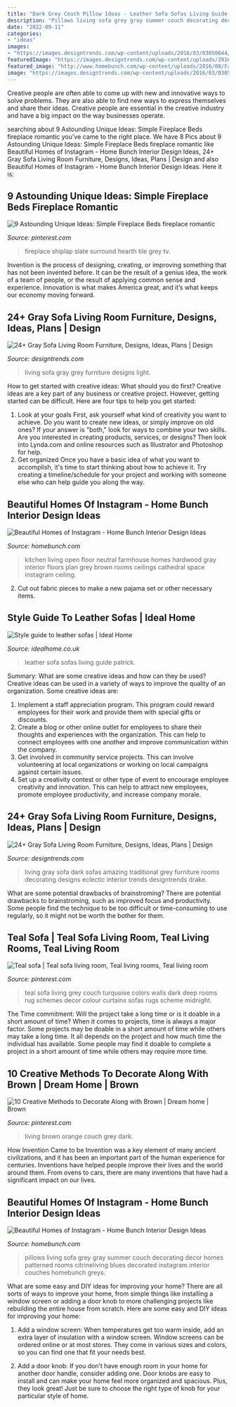 ```yaml
---
title: "Dark Grey Couch Pillow Ideas - Leather Sofa Sofas Living Guide Patrick"
description: "Pillows living sofa grey gray summer couch decorating decor homes patterned rooms citrineliving blues decorated instagram interior couches homebunch greys"
date: "2022-09-11"
categories:
- "ideas"
images:
- "https://images.designtrends.com/wp-content/uploads/2016/03/03050644/Amazing-Dark-Grey-Living-Room-Sofas.jpg"
featuredImage: "https://images.designtrends.com/wp-content/uploads/2016/03/03055145/Beautiful-Living-Room-With-Grey-Sofa.jpeg"
featured_image: "http://www.homebunch.com/wp-content/uploads/2016/08/Farmhouse-kitchen.-Neutral-Farmhouse-kitchen-with-dark-hardwood-floors.-Farmhouse-kitchen-with-open-layout.-Open-floor-plan-Farmhouse-kitchen.-Farmhousekitchen.jpg"
image: "https://images.designtrends.com/wp-content/uploads/2016/03/03055145/Beautiful-Living-Room-With-Grey-Sofa.jpeg"
---
```



Creative people are often able to come up with new and innovative ways to solve problems. They are also able to find new ways to express themselves and share their ideas. Creative people are essential in the creative industry and have a big impact on the way businesses operate.

	

		
searching about 9 Astounding Unique Ideas: Simple Fireplace Beds fireplace romantic you've came to the right place. We have 8 Pics about 9 Astounding Unique Ideas: Simple Fireplace Beds fireplace romantic like Beautiful Homes of Instagram - Home Bunch Interior Design Ideas, 24+ Gray Sofa Living Room Furniture, Designs, Ideas, Plans | Design and also Beautiful Homes of Instagram - Home Bunch Interior Design Ideas. Here it is:
		
    
## 9 Astounding Unique Ideas: Simple Fireplace Beds Fireplace Romantic

<img loading=lazy src="https://i.pinimg.com/736x/6b/45/cf/6b45cfbff24690ccdfb9903201fa17d5.jpg" onerror="this.onerror=null;this.src='https://tse1.mm.bing.net/th?id=OIP.f6AD6a1J7XVhKjig9U25gAHaNK&amp;pid=15.1';" alt="9 Astounding Unique Ideas: Simple Fireplace Beds fireplace romantic">

_Source: pinterest.com_

>fireplace shiplap slate surround hearth tile grey tv. 

	

Invention is the process of designing, creating, or improving something that has not been invented before. It can be the result of a genius idea, the work of a team of people, or the result of applying common sense and experience. Innovation is what makes America great, and it’s what keeps our economy moving forward.

    
## 24+ Gray Sofa Living Room Furniture, Designs, Ideas, Plans | Design

<img loading=lazy src="https://images.designtrends.com/wp-content/uploads/2016/03/03055145/Beautiful-Living-Room-With-Grey-Sofa.jpeg" onerror="this.onerror=null;this.src='https://tse1.mm.bing.net/th?id=OIP.T0N_Z2WdFBipD-4tLTjaggHaLH&amp;pid=15.1';" alt="24+ Gray Sofa Living Room Furniture, Designs, Ideas, Plans | Design">

_Source: designtrends.com_

>living sofa gray grey furniture designs light. 

	

How to get started with creative ideas: What should you do first?
Creative ideas are a key part of any business or creative project. However, getting started can be difficult. Here are four tips to help you get started:
1. Look at your goals 
First, ask yourself what kind of creativity you want to achieve. Do you want to create new ideas, or simply improve on old ones? If your answer is "both," look for ways to combine your two skills. Are you interested in creating products, services, or designs? Then look into Lynda.com and online resources such as Illustrator and Photoshop for help.
2. Get organized 
Once you have a basic idea of what you want to accomplish, it's time to start thinking about how to achieve it. Try creating a timeline/schedule for your project and working with someone else who can help guide you along the way.

    
## Beautiful Homes Of Instagram - Home Bunch Interior Design Ideas

<img loading=lazy src="http://www.homebunch.com/wp-content/uploads/2016/08/Farmhouse-kitchen.-Neutral-Farmhouse-kitchen-with-dark-hardwood-floors.-Farmhouse-kitchen-with-open-layout.-Open-floor-plan-Farmhouse-kitchen.-Farmhousekitchen.jpg" onerror="this.onerror=null;this.src='https://tse1.mm.bing.net/th?id=OIP.4E5gIgqhBmmF3EuWJNdStQHaJ4&amp;pid=15.1';" alt="Beautiful Homes of Instagram - Home Bunch Interior Design Ideas">

_Source: homebunch.com_

>kitchen living open floor neutral farmhouse homes hardwood gray interior floors plan grey brown rooms ceilings cathedral space instagram ceiling. 

	

2. Cut out fabric pieces to make a new pajama set or other necessary items.

    
## Style Guide To Leather Sofas | Ideal Home

<img loading=lazy src="http://ksassets.timeincuk.net/wp/uploads/sites/56/2015/09/patrick-sofa.com_-1.jpg" onerror="this.onerror=null;this.src='https://tse1.mm.bing.net/th?id=OIP.IzASwfVM4K0ZtE6PVZ7dfgHaHa&amp;pid=15.1';" alt="Style guide to leather sofas | Ideal Home">

_Source: idealhome.co.uk_

>leather sofa sofas living guide patrick. 

	

Summary: What are some creative ideas and how can they be used?
Creative ideas can be used in a variety of ways to improve the quality of an organization. Some creative ideas are:
1. Implement a staff appreciation program. This program could reward employees for their work and provide them with special gifts or discounts.
2. Create a blog or other online outlet for employees to share their thoughts and experiences with the organization. This can help to connect employees with one another and improve communication within the company.
3. Get involved in community service projects. This can involve volunteering at local organizations or working on local campaigns against certain issues.
4. Set up a creativity contest or other type of event to encourage employee creativity and innovation. This can help to attract new employees, promote employee productivity, and increase company morale.

    
## 24+ Gray Sofa Living Room Furniture, Designs, Ideas, Plans | Design

<img loading=lazy src="https://images.designtrends.com/wp-content/uploads/2016/03/03050644/Amazing-Dark-Grey-Living-Room-Sofas.jpg" onerror="this.onerror=null;this.src='https://tse3.mm.bing.net/th?id=OIP.sy5LOMlGgDmpaBtdLBHWugHaE8&amp;pid=15.1';" alt="24+ Gray Sofa Living Room Furniture, Designs, Ideas, Plans | Design">

_Source: designtrends.com_

>living gray sofa dark sofas amazing traditional grey furniture rooms decorating designs eclectic interior trends designtrends drake. 

	

What are some potential drawbacks of brainstroming?
There are potential drawbacks to brainstroming, such as improved focus and productivity. Some people find the technique to be too difficult or time-consuming to use regularly, so it might not be worth the bother for them.

    
## Teal Sofa | Teal Sofa Living Room, Teal Living Rooms, Teal Living Room

<img loading=lazy src="https://i.pinimg.com/736x/1b/75/52/1b755295f7959123be58a813e735a8e7--teal-living-rooms-living-room-colors.jpg" onerror="this.onerror=null;this.src='https://tse1.mm.bing.net/th?id=OIP.9IIMoZOGIcSNsq2MtN2yVgHaGS&amp;pid=15.1';" alt="Teal sofa | Teal sofa living room, Teal living rooms, Teal living room">

_Source: pinterest.com_

>teal sofa living grey couch turquoise colors walls dark deep rooms rug schemes decor colour curtains sofas rugs scheme midnight. 

	

The Time commitment: Will the project take a long time or is it doable in a short amount of time?
When it comes to projects, time is always a major factor. Some projects may be doable in a short amount of time while others may take a long time. It all depends on the project and how much time the individual has available. Some people may find it doable to complete a project in a short amount of time while others may require more time.

    
## 10 Creative Methods To Decorate Along With Brown | Dream Home | Brown

<img loading=lazy src="https://i.pinimg.com/736x/32/6c/f9/326cf960312fe2361d10337301ac3aab--dark-brown-couch-living-room-ideas-orange-and-blue-living-room.jpg?b=t" onerror="this.onerror=null;this.src='https://tse2.mm.bing.net/th?id=OIP.T8tb6QPwG5TgWqwRQqLiygHaJ3&amp;pid=15.1';" alt="10 Creative Methods to Decorate Along with Brown | Dream home | Brown">

_Source: pinterest.com_

>living brown orange couch grey dark. 

	

How Invention Came to be
Invention was a key element of many ancient civilizations, and it has been an important part of the human experience for centuries. Inventions have helped people improve their lives and the world around them. From ovens to cars, there are many inventions that have had a significant impact on our lives.

    
## Beautiful Homes Of Instagram - Home Bunch Interior Design Ideas

<img loading=lazy src="http://www.homebunch.com/wp-content/uploads/2017/09/grey-sofa-with-blue-and-white-patterned-pillows-summer-decorated-living-room-grey-sofa-with-blue-and-white-patterned-pillows-summer-decorated-living-room.jpg" onerror="this.onerror=null;this.src='https://tse1.mm.bing.net/th?id=OIP.P78FioXeUBJnzaP3OEblJgHaK1&amp;pid=15.1';" alt="Beautiful Homes of Instagram - Home Bunch Interior Design Ideas">

_Source: homebunch.com_

>pillows living sofa grey gray summer couch decorating decor homes patterned rooms citrineliving blues decorated instagram interior couches homebunch greys. 

	

What are some easy and DIY ideas for improving your home?
There are all sorts of ways to improve your home, from simple things like installing a window screen or adding a door knob to more challenging projects like rebuilding the entire house from scratch. Here are some easy and DIY ideas for improving your home: 
1. Add a window screen: When temperatures get too warm inside, add an extra layer of insulation with a window screen. Window screens can be ordered online or at most stores. They come in various sizes and colors, so you can find one that fit your needs best.

2. Add a door knob: If you don’t have enough room in your home for another door handle, consider adding one. Door knobs are easy to install and can make your home feel more organized and spacious. Plus, they look great! Just be sure to choose the right type of knob for your particular style of home.

